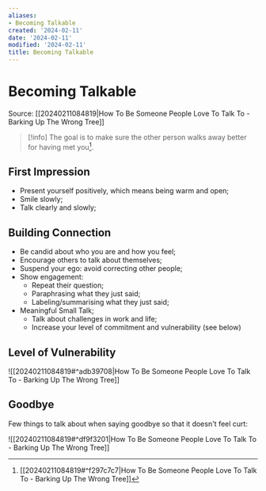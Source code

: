 ```yaml
---
aliases:
- Becoming Talkable
created: '2024-02-11'
date: '2024-02-11'
modified: '2024-02-11'
title: Becoming Talkable
---
```


# Becoming Talkable

Source: [[20240211084819|How To Be Someone People Love To Talk To - Barking Up The Wrong Tree]]

 > [!info]
 > The goal is to make sure the other person walks away better for having met you[^1].

## First Impression

- Present yourself positively, which means being warm and open;
- Smile slowly;
- Talk clearly and slowly;

## Building Connection

- Be candid about who you are and how you feel;
- Encourage others to talk about themselves;
- Suspend your ego: avoid correcting other people;
- Show engagement:
	- Repeat their question;
	- Paraphrasing what they just said;
	- Labeling/summarising what they just said;
- Meaningful Small Talk;
	- Talk about challenges in work and life;
	- Increase your level of commitment and vulnerability (see below)

## Level of Vulnerability

![[20240211084819#^adb39708|How To Be Someone People Love To Talk To - Barking Up The Wrong Tree]]

## Goodbye

Few things to talk about when saying goodbye so that it doesn't feel curt:

![[20240211084819#^df9f3201|How To Be Someone People Love To Talk To - Barking Up The Wrong Tree]]

[^1]: [[20240211084819#^f297c7c7|How To Be Someone People Love To Talk To - Barking Up The Wrong Tree]]